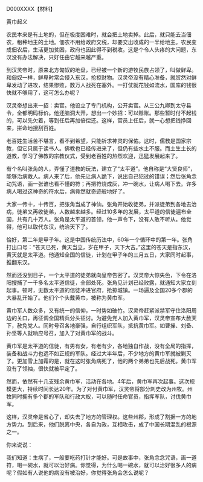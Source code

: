 D000XXXX【材料】

黄巾起义

农民本来是有土地的，但在极度困难时，就会把土地卖掉。此后，就只能去当佃农，租种地主的土地。佃农不用给政府交税，却要交出收成的一半给地主。农民变成佃农后，生活更加贫困，政府也因此得不到税收。这是个令人头疼的大问题，东汉没有办法解决，只好任由它越来越严重。

到汉灵帝时，原来北方匈奴的地盘，已经被一个新的游牧民族占领了，叫做鲜卑。和匈奴一样，鲜卑时常会侵入东汉，抢掠财物。汉灵帝没有精心准备，就贸然对鲜卑发动了进攻，结果惨败，数万人战死在塞外。一打仗就花钱如流水，国库的钱很快就不够用了，这可怎么办呢？

汉灵帝想出来一招：卖官。他设立了专门机构，公开卖官。从三公九卿到太守县令，全都明码标价。他还脑洞大开，想出一个妙招：可以赊账。那些暂时付不起钱的，可以先欠着，等到任后再加倍偿还。这样，官员上任后，就一心想把钱挣回来，拼命地搜刮百姓。

老百姓生活苦不堪言，看不到希望，只能祈求神灵的保佑。这时，儒教是国家宗教，但它只属于读书人。佛教也已经传进来了，但仍有些水土不服。而土生土长的道教，学习了佛教的宗教仪式，受到老百姓的热烈欢迎，迅猛发展起来了。

有个名叫张角的人，弄懂了道教的玩法，建立了“太平道”。他自称是“大贤良师”，能够治病救人。病人来了后，他先让病人跪下，说出自己犯过的错误；然后张角念动咒语，画一张谁也看不懂的符；再把符烧成灰，冲一碗水，让病人喝下去。许多病人喝过这神奇的符水后，病竟然就奇迹般地好了。

大家一传十，十传百，把张角当成了神仙。张角开始收徒弟，并派徒弟到各地去治病，徒弟又再收徒弟，人数越来越多。经过10多年的发展，太平道的信徒遍布全国，共有几十万人。张角是太平道的首领，他一声令下，没有人敢不听从。他觉得，他可以取代东汉，统治天下了。

恰好，第二年是甲子年。这是中国传统历法中，60年一个循环中的第一年。张角打出口号：“苍天已死，黄天当立，岁在甲子，天下大吉。”这里的苍天是指东汉，黄天就是太平道。他通知全国的信徒，计划在甲子年的三月五日，大家同时起事，推翻东汉。

然而还没到日子，一个太平道的徒弟就向皇帝告密了。汉灵帝大惊失色，下令在洛阳搜捕了一千多名太平道信徒，全部处死。张角见计划已经败露，就通知大家立刻起事。顿时，无数太平道的信徒冲进官府，抢掠城镇。一场遍及全国20多个郡的大暴乱开始了。他们个个头戴黄巾，被称为黄巾军。

黄巾军人数众多，又有统一的信仰，一时势如破竹。汉灵帝赶紧派禁军守住洛阳周边的关口，再征调全国精兵分头征讨。为避免党人加入黄巾军，汉灵帝宣布大赦天下，赦免党人。同时号召各地豪强，自行组织军队，抵抗黄巾军。如曹操、刘备、孙坚等人就响应号召，加入了对黄巾军的战斗。

黄巾军是太平道的信徒，有男有女，有老有少，各地独自作战，没有全局的指挥，装备和战斗力也远不如正规的军队。经过大半年后，不少地方的黄巾军就被剿灭了。更加雪上加霜的是，就在这时张角病死了，他的两个弟弟也先后战死。黄巾军没有了领袖，很快就被平定了。

然而，依然有十几支残余黄巾军，活动在各地。4年后，黄巾军再次起事。这次规模更大，持续时间长达20年。为了对付黄巾军，汉灵帝将部分刺史改为州牧。州牧同时拥有多个郡的军队和行政大权，可以随时任命官员，指挥军队，讨伐黄巾军。

这样，汉灵帝是省心了，却失去了地方的管理权。这些州郡，形成了割据一方的地方势力。到后来，他们脱离中央，各自为政，互相攻击，成了中国长期混乱的根源之一。



你来说说：

我们知道：生病了，一般要吃药打针才能好。可是故事中，张角念念咒语，画一道符，喝一碗水，就可以治好病。你觉得，为什么喝一碗水，就可以治好很多人的病呢？假如有人说他的病没有被治好，你觉得张角会怎么说呢？









